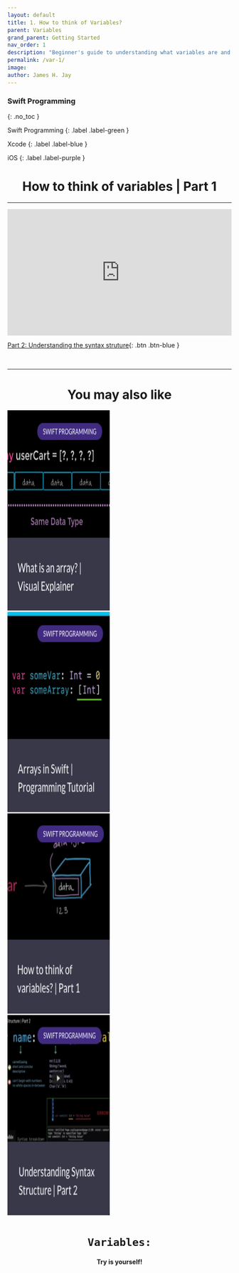 ```yaml
---
layout: default
title: 1. How to think of Variables? 
parent: Variables
grand_parent: Getting Started
nav_order: 1
description: "Beginner's guide to understanding what variables are and how to use them"
permalink: /var-1/
image: 
author: James H. Jay
---
```

### Swift Programming 
{: .no_toc }

Swift Programming
{: .label .label-green }

Xcode
{: .label .label-blue }

iOS
{: .label .label-purple }

<h1><center> How to think of variables | Part 1</center></h1> 

---

<div style="padding:56.25% 0 0 0;position:relative;"><iframe src="https://player.vimeo.com/video/698494455?h=73b3bc708c&amp;badge=0&amp;autopause=0&amp;player_id=0&amp;app_id=58479" frameborder="0" allow="autoplay; fullscreen; picture-in-picture" allowfullscreen style="position:absolute;top:0;left:0;width:100%;height:100%;" title="Variables in Swift _ Part 1"></iframe></div><script src="https://player.vimeo.com/api/player.js"></script>

[Part 2: Understanding the syntax struture](/var-2){: .btn .btn-blue }

<br>

---

<h1><center> You may also like </center></h1>
<div class="row">
    <div class="column_grid">
        <a href="/array-explainer">
            <img border="0" alt="img" src="/assets/images/cards/box1.png" width="230" height="450">
        </a>
    </div>
    <div class="column_grid">
        <a href="/array-tutorial">
            <img border="0" alt="img" src="/assets/images/cards/box2.png" width="230" height="450">
        </a>
    </div>
    <div class="column_grid">
        <a href="/var-1">
            <img border="0" alt="img" src="/assets/images/cards/box3.png" width="230" height="450">
        </a>
    </div>      
    <div class="column_grid">
        <a href="/var-2">
            <img border="0" alt="img" src="/assets/images/cards/box4.png" width="230" height="450">
        </a>
    </div>
</div>

<h1><center><code>Variables:</code><br></center></h1>
<h4><center>Try is yourself! </center></h4><br>
<script src="https://gist.github.com/jameshjay/d89a0a3ce7e2ae9734961555d6ed09b6.js"></script>

